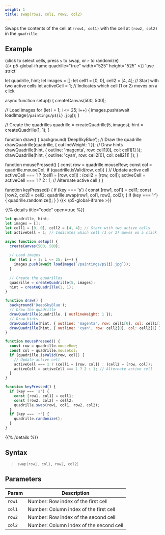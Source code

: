 ```yaml
---
weight: 1
title: swap(row1, col1, row2, col2)
---
```


Swaps the contents of the cell at `(row1, col1)` with the cell at `(row2, col2)` in the `quadrille`.

## Example

(click to select cells, press `s` to swap, or `r` to randomize)\
{{< p5-global-iframe quadrille="true" width="525" height="525" >}}
'use strict'

let quadrille, hint;
let images = [];
let cell1 = [0, 0], cell2 = [4, 4]; // Start with two active cells
let activeCell = 1; // Indicates which cell (1 or 2) moves on a click

async function setup() {
  createCanvas(500, 500);
  
  // Load images
  for (let i = 1; i <= 25; i++) {
    images.push(await loadImage(`/paintings/p${i}.jpg`));
  }
  
  // Create the quadrilles
  quadrille = createQuadrille(5, images);
  hint = createQuadrille(1, 1);
}

function draw() {
  background('DeepSkyBlue');
  // Draw the quadrille
  drawQuadrille(quadrille, { outlineWeight: 1 });
  // Draw hints
  drawQuadrille(hint, { outline: 'magenta', row: cell1[0], col: cell1[1] });
  drawQuadrille(hint, { outline: 'cyan', row: cell2[0], col: cell2[1] });
}

function mousePressed() {
  const row = quadrille.mouseRow;
  const col = quadrille.mouseCol;
  if (quadrille.isValid(row, col)) {
    // Update active cell
    activeCell === 1 ? (cell1 = [row, col]) : (cell2 = [row, col]);
    activeCell = activeCell === 1 ? 2 : 1; // Alternate active cell
  }
}

function keyPressed() {
  if (key === 's') {
    const [row1, col1] = cell1;
    const [row2, col2] = cell2;
    quadrille.swap(row1, col1, row2, col2);
  }
  if (key === 'r') {
    quadrille.randomize();
  }
}
{{< /p5-global-iframe >}}

{{% details title="code" open=true %}}
```js
let quadrille, hint;
let images = [];
let cell1 = [0, 0], cell2 = [4, 4]; // Start with two active cells
let activeCell = 1; // Indicates which cell (1 or 2) moves on a click

async function setup() {
  createCanvas(500, 500);
  
  // Load images
  for (let i = 1; i <= 25; i++) {
    images.push(await loadImage(`/paintings/p${i}.jpg`));
  }
  
  // Create the quadrilles
  quadrille = createQuadrille(5, images);
  hint = createQuadrille(1, 1);
}

function draw() {
  background('DeepSkyBlue');
  // Draw the quadrille
  drawQuadrille(quadrille, { outlineWeight: 1 });
  // Draw hints
  drawQuadrille(hint, { outline: 'magenta', row: cell1[0], col: cell1[1] });
  drawQuadrille(hint, { outline: 'cyan', row: cell2[0], col: cell2[1] });
}

function mousePressed() {
  const row = quadrille.mouseRow;
  const col = quadrille.mouseCol;
  if (quadrille.isValid(row, col)) {
    // Update active cell
    activeCell === 1 ? (cell1 = [row, col]) : (cell2 = [row, col]);
    activeCell = activeCell === 1 ? 2 : 1; // Alternate active cell
  }
}

function keyPressed() {
  if (key === 's') {
    const [row1, col1] = cell1;
    const [row2, col2] = cell2;
    quadrille.swap(row1, col1, row2, col2);
  }
  if (key === 'r') {
    quadrille.randomize();
  }
}
```
{{% /details %}}

## Syntax

> `swap(row1, col1, row2, col2)`

## Parameters

| Param     | Description                            |
|-----------|----------------------------------------|
| `row1`    | Number: Row index of the first cell    |
| `col1`    | Number: Column index of the first cell |
| `row2`    | Number: Row index of the second cell   |
| `col2`    | Number: Column index of the second cell|
